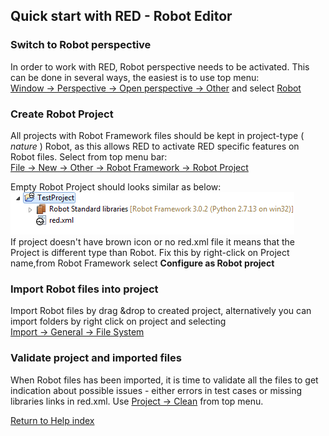 ## Quick start with RED - Robot Editor

### Switch to Robot perspective

In order to work with RED, Robot perspective needs to be activated. This can
be done in several ways, the easiest is to use top menu:  
[Window -> Perspective -> Open perspective ->
Other](javascript:executeCommand\('org.eclipse.ui.perspectives.showPerspective\(\)'\))
and select
[Robot](javascript:executeCommand\('org.eclipse.ui.perspectives.showPerspective\(org.eclipse.ui.perspectives.showPerspective.perspectiveId=org.eclipse.ui.perspectives.RobotPerspective\)'\))

### Create Robot Project

All projects with Robot Framework files should be kept in project-type (
_nature_ ) Robot, as this allows RED to activate RED specific features on
Robot files. Select from top menu bar:  
[File -> New -> Other -> Robot Framework -> Robot
Project](javascript:executeCommand\('org.eclipse.ui.newWizard\(newWizardId=org.robotframework.ide.eclipse.wizards.newRobotProject\)'\))

Empty Robot Project should looks similar as below:
![](images/simple_project_1.png)  
If project doesn't have brown icon or no red.xml file it means that the
Project is different type than Robot. Fix this by right-click on Project
name,from Robot Framework select **Configure as Robot project**

### Import Robot files into project

Import Robot files by drag &drop to created project, alternatively you can
import folders by right click on project and selecting  
[Import -> General -> File
System](javascript:executeCommand\('org.eclipse.ui.file.import\(importWizardId=org.eclipse.ui.wizards.import.FileSystem\)'\))

### Validate project and imported files

When Robot files has been imported, it is time to validate all the files to
get indication about possible issues - either errors in test cases or missing
libraries links in red.xml. Use [Project ->
Clean](javascript:executeCommand\('org.eclipse.ui.project.buildAll\(\)'\))
from top menu.

[Return to Help index](http://nokia.github.io/RED/help/)
